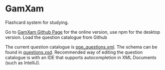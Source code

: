 # GamXam
Flashcard system for studying.

Go to [GamXam Github Page](https://vinpasso.github.io/GamXam/html/index.html) for the online version, use npm for the desktop version. Load the question catalogue from Github

The current question catalogue is [ppe_questions.xml](https://github.com/Vinpasso/GamXam/blob/master/data/ppe_questions.xml). The schema can be found in [questions.xsd](https://github.com/Vinpasso/GamXam/blob/master/data/questions.xsd).
Recommended way of editing the question catalogue is with an IDE that supports autocompletion in XML Documents (such as IntelliJ).
